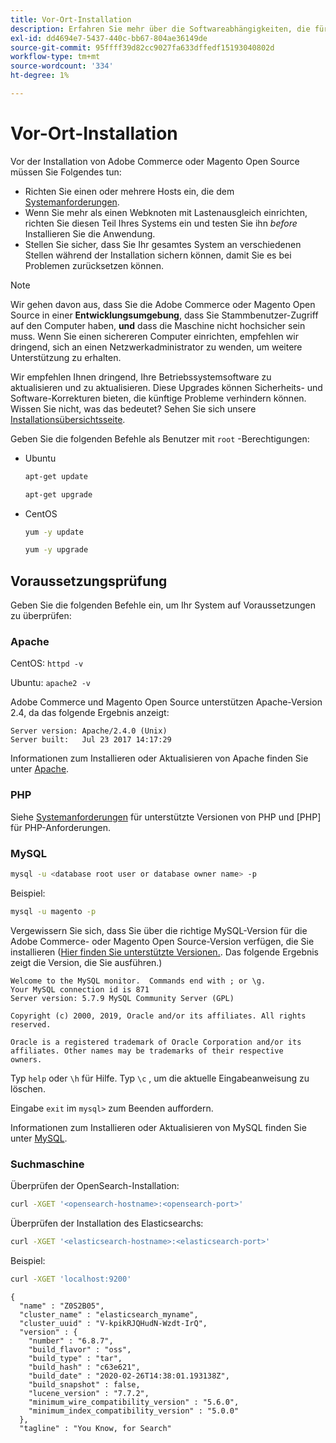 ```yaml
---
title: Vor-Ort-Installation
description: Erfahren Sie mehr über die Softwareabhängigkeiten, die für lokale Installationen von Adobe Commerce und Magento Open Source erforderlich sind.
exl-id: dd4694e7-5437-440c-bb67-804ae36149de
source-git-commit: 95ffff39d82cc9027fa633dffedf15193040802d
workflow-type: tm+mt
source-wordcount: '334'
ht-degree: 1%

---
```


# Vor-Ort-Installation

Vor der Installation von Adobe Commerce oder Magento Open Source müssen Sie Folgendes tun:

* Richten Sie einen oder mehrere Hosts ein, die dem [Systemanforderungen](../system-requirements.md).
* Wenn Sie mehr als einen Webknoten mit Lastenausgleich einrichten, richten Sie diesen Teil Ihres Systems ein und testen Sie ihn _before_ Installieren Sie die Anwendung.
* Stellen Sie sicher, dass Sie Ihr gesamtes System an verschiedenen Stellen während der Installation sichern können, damit Sie es bei Problemen zurücksetzen können.

>[!NOTE]
>
>Wir gehen davon aus, dass Sie die Adobe Commerce oder Magento Open Source in einer **Entwicklungsumgebung**, dass Sie Stammbenutzer-Zugriff auf den Computer haben, **und** dass die Maschine nicht hochsicher sein muss. Wenn Sie einen sichereren Computer einrichten, empfehlen wir dringend, sich an einen Netzwerkadministrator zu wenden, um weitere Unterstützung zu erhalten.

Wir empfehlen Ihnen dringend, Ihre Betriebssystemsoftware zu aktualisieren und zu aktualisieren. Diese Upgrades können Sicherheits- und Software-Korrekturen bieten, die künftige Probleme verhindern können. Wissen Sie nicht, was das bedeutet? Sehen Sie sich unsere [Installationsübersichtsseite](../overview.md).

Geben Sie die folgenden Befehle als Benutzer mit `root` -Berechtigungen:

* Ubuntu

  ```bash
  apt-get update
  ```

  ```bash
  apt-get upgrade
  ```

* CentOS

  ```bash
  yum -y update
  ```

  ```bash
  yum -y upgrade
  ```

## Voraussetzungsprüfung

Geben Sie die folgenden Befehle ein, um Ihr System auf Voraussetzungen zu überprüfen:

### Apache

CentOS: `httpd -v`

Ubuntu: `apache2 -v`

Adobe Commerce und Magento Open Source unterstützen Apache-Version 2.4, da das folgende Ergebnis anzeigt:

```terminal
Server version: Apache/2.4.0 (Unix)
Server built:   Jul 23 2017 14:17:29
```

Informationen zum Installieren oder Aktualisieren von Apache finden Sie unter [Apache](web-server/apache.md).

### PHP

Siehe [Systemanforderungen](../system-requirements.md) für unterstützte Versionen von PHP und [PHP] für PHP-Anforderungen.

### MySQL

```bash
mysql -u <database root user or database owner name> -p
```

Beispiel:

```bash
mysql -u magento -p
```

Vergewissern Sie sich, dass Sie über die richtige MySQL-Version für die Adobe Commerce- oder Magento Open Source-Version verfügen, die Sie installieren ([Hier finden Sie unterstützte Versionen.](../system-requirements.md). Das folgende Ergebnis zeigt die Version, die Sie ausführen.)

```terminal
Welcome to the MySQL monitor.  Commands end with ; or \g.
Your MySQL connection id is 871
Server version: 5.7.9 MySQL Community Server (GPL)

Copyright (c) 2000, 2019, Oracle and/or its affiliates. All rights reserved.

Oracle is a registered trademark of Oracle Corporation and/or its
affiliates. Other names may be trademarks of their respective
owners.
```

Typ `help` oder `\h` für Hilfe. Typ `\c` , um die aktuelle Eingabeanweisung zu löschen.

Eingabe `exit` im `mysql>` zum Beenden auffordern.

Informationen zum Installieren oder Aktualisieren von MySQL finden Sie unter [MySQL](database/mysql.md).

### Suchmaschine

Überprüfen der OpenSearch-Installation:

```bash
curl -XGET '<opensearch-hostname>:<opensearch-port>'
```

Überprüfen der Installation des Elasticsearchs:

```bash
curl -XGET '<elasticsearch-hostname>:<elasticsearch-port>'
```

Beispiel:

```bash
curl -XGET 'localhost:9200'
```

```terminal
{
  "name" : "Z0S2B05",
  "cluster_name" : "elasticsearch_myname",
  "cluster_uuid" : "V-kpikRJQHudN-Wzdt-IrQ",
  "version" : {
    "number" : "6.8.7",
    "build_flavor" : "oss",
    "build_type" : "tar",
    "build_hash" : "c63e621",
    "build_date" : "2020-02-26T14:38:01.193138Z",
    "build_snapshot" : false,
    "lucene_version" : "7.7.2",
    "minimum_wire_compatibility_version" : "5.6.0",
    "minimum_index_compatibility_version" : "5.0.0"
  },
  "tagline" : "You Know, for Search"
```

